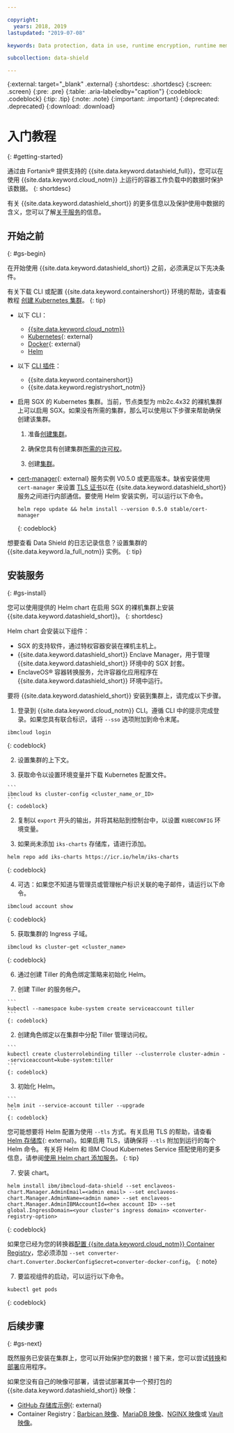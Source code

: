 ```yaml
---

copyright:
  years: 2018, 2019
lastupdated: "2019-07-08"

keywords: Data protection, data in use, runtime encryption, runtime memory encryption, encrypted memory, Intel SGX, software guard extensions, Fortanix runtime encryption

subcollection: data-shield

---
```



{:external: target="_blank" .external}
{:shortdesc: .shortdesc}
{:screen: .screen}
{:pre: .pre}
{:table: .aria-labeledby="caption"}
{:codeblock: .codeblock}
{:tip: .tip}
{:note: .note}
{:important: .important}
{:deprecated: .deprecated}
{:download: .download}

# 入门教程
{: #getting-started}

通过由 Fortanix® 提供支持的 {{site.data.keyword.datashield_full}}，您可以在使用 {{site.data.keyword.cloud_notm}} 上运行的容器工作负载中的数据时保护该数据。
{: shortdesc}

有关 {{site.data.keyword.datashield_short}} 的更多信息以及保护使用中数据的含义，您可以了解[关于服务](/docs/services/data-shield?topic=data-shield-about)的信息。

## 开始之前
{: #gs-begin}

在开始使用 {{site.data.keyword.datashield_short}} 之前，必须满足以下先决条件。

有关下载 CLI 或配置 {{site.data.keyword.containershort}} 环境的帮助，请查看教程
[创建 Kubernetes 集群](/docs/containers?topic=containers-cs_cluster_tutorial#cs_cluster_tutorial_lesson1)。
{: tip}

* 以下 CLI：

  * [{{site.data.keyword.cloud_notm}}](/docs/cli/reference/ibmcloud?topic=cloud-cli-install-ibmcloud-cli)
  * [Kubernetes](https://kubernetes.io/docs/tasks/tools/install-kubectl/){: external}
  * [Docker](https://docs.docker.com/install/){: external}
  * [Helm](/docs/containers?topic=containers-helm)

* 以下 [ CLI 插件](/docs/cli/reference/ibmcloud?topic=cloud-cli-plug-ins)：

  * {{site.data.keyword.containershort}}
  * {{site.data.keyword.registryshort_notm}}

* 启用 SGX 的 Kubernetes 集群。当前，节点类型为 mb2c.4x32 的裸机集群上可以启用 SGX。如果没有所需的集群，那么可以使用以下步骤来帮助确保创建该集群。
  1. 准备[创建集群](/docs/containers?topic=containers-clusters#cluster_prepare)。

  2. 确保您具有创建集群[所需的许可权](/docs/containers?topic=containers-users)。

  3. 创建[集群](/docs/containers?topic=containers-clusters)。

* [cert-manager](https://cert-manager.readthedocs.io/en/latest/){: external} 服务实例 V0.5.0 或更高版本。缺省安装使用 <code>cert-manager</code> 来设置 [TLS 证书](/docs/services/data-shield?topic=data-shield-tls-certificates)以在 {{site.data.keyword.datashield_short}} 服务之间进行内部通信。要使用 Helm 安装实例，可以运行以下命令。

  ```
  helm repo update && helm install --version 0.5.0 stable/cert-manager
  ```
  {: codeblock}

想要查看 Data Shield 的日志记录信息？设置集群的 {{site.data.keyword.la_full_notm}} 实例。
{: tip}

## 安装服务
{: #gs-install}

您可以使用提供的 Helm chart 在启用 SGX 的裸机集群上安装 {{site.data.keyword.datashield_short}}。
{: shortdesc}

Helm chart 会安装以下组件：

*	SGX 的支持软件，通过特权容器安装在裸机主机上。
*	{{site.data.keyword.datashield_short}} Enclave Manager，用于管理 {{site.data.keyword.datashield_short}} 环境中的 SGX 封套。
*	EnclaveOS® 容器转换服务，允许容器化应用程序在 {{site.data.keyword.datashield_short}} 环境中运行。


要将 {{site.data.keyword.datashield_short}} 安装到集群上，请完成以下步骤。

1. 登录到 {{site.data.keyword.cloud_notm}} CLI。遵循 CLI 中的提示完成登录。如果您具有联合标识，请将 `--sso` 选项附加到命令末尾。

  ```
  ibmcloud login
  ```
  {: codeblock}

2. 设置集群的上下文。

  1. 获取命令以设置环境变量并下载 Kubernetes 配置文件。

    ```
    ibmcloud ks cluster-config <cluster_name_or_ID>
    ```
    {: codeblock}

  2. 复制以 `export` 开头的输出，并将其粘贴到控制台中，以设置 `KUBECONFIG` 环境变量。

3. 如果尚未添加 `iks-charts` 存储库，请进行添加。

  ```
  helm repo add iks-charts https://icr.io/helm/iks-charts
  ```
  {: codeblock}

4. 可选：如果您不知道与管理员或管理帐户标识关联的电子邮件，请运行以下命令。

  ```
  ibmcloud account show
  ```
  {: codeblock}

5. 获取集群的 Ingress 子域。

  ```
  ibmcloud ks cluster-get <cluster_name>
  ```
  {: codeblock}

6. 通过创建 Tiller 的角色绑定策略来初始化 Helm。 

  1. 创建 Tiller 的服务帐户。
  
    ```
    kubectl --namespace kube-system create serviceaccount tiller
    ```
    {: codeblock}

  2. 创建角色绑定以在集群中分配 Tiller 管理访问权。

    ```
    kubectl create clusterrolebinding tiller --clusterrole cluster-admin --serviceaccount=kube-system:tiller
    ```
    {: codeblock}

  3. 初始化 Helm。

    ```
    helm init --service-account tiller --upgrade
    ```
    {: codeblock}

  您可能想要将 Helm 配置为使用 `--tls` 方式。有关启用 TLS 的帮助，请查看 [Helm 存储库](https://github.com/helm/helm/blob/master/docs/tiller_ssl.md){: external}。如果启用 TLS，请确保将 `--tls` 附加到运行的每个 Helm 命令。
  有关将 Helm 和 IBM Cloud Kubernetes Service 搭配使用的更多信息，请参阅[使用 Helm chart 添加服务](/docs/containers?topic=containers-helm#public_helm_install)。
  {: tip}

7. 安装 chart。

  ```
  helm install ibm/ibmcloud-data-shield --set enclaveos-chart.Manager.AdminEmail=<admin email> --set enclaveos-chart.Manager.AdminName=<admin name> --set enclaveos-chart.Manager.AdminIBMAccountId=<hex account ID> --set global.IngressDomain=<your cluster's ingress domain> <converter-registry-option>
  ```
  {: codeblock}

  如果您已经为您的转换器[配置 {{site.data.keyword.cloud_notm}} Container Registry](/docs/services/data-shield?topic=data-shield-convert)，您必须添加 `--set converter-chart.Converter.DockerConfigSecret=converter-docker-config`。
  {: note}

7. 要监视组件的启动，可以运行以下命令。

  ```
  kubectl get pods
  ```
  {: codeblock}

## 后续步骤
{: #gs-next}

既然服务已安装在集群上，您可以开始保护您的数据！接下来，您可以尝试[转换](/docs/services/data-shield?topic=data-shield-convert)和[部署](/docs/services/data-shield?topic=data-shield-deploying)应用程序。 

如果您没有自己的映像可部署，请尝试部署其中一个预打包的 {{site.data.keyword.datashield_short}} 映像：

* [ GitHub 存储库示例](https://github.com/fortanix/data-shield-examples/tree/master/ewallet){: external}
* Container Registry：[Barbican 映像](/docs/services/Registry?topic=RegistryImages-datashield-barbican_starter#datashield-barbican_starter)、[MariaDB 映像](/docs/services/Registry?topic=RegistryImages-datashield-mariadb_starter#datashield-mariadb_starter)、[NGINX 映像](/docs/services/Registry?topic=RegistryImages-datashield-nginx_starter#datashield-nginx_starter)或 [Vault 映像](/docs/services/Registry?topic=RegistryImages-datashield-vault_starter#datashield-vault_starter)。


